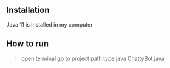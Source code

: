 ## Installation

Java 11 is installed in my computer

## How to run

> open terminal
> go to project path
> type 
> java ChattyBot.java